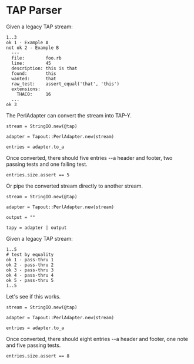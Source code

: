 # TAP Parser

Given a legacy TAP stream:

    1..3
    ok 1 - Example A
    not ok 2 - Example B
      ---
      file:        foo.rb
      line:        45
      description: this is that
      found:       this
      wanted:      that
      raw_test:    assert_equal('that', 'this')
      extensions:
        THAC0:     16
      ...
    ok 3

The PerlAdapter can convert the stream into TAP-Y.

    stream = StringIO.new(@tap)

    adapter = Tapout::PerlAdapter.new(stream)

    entries = adapter.to_a

Once converted, there should five entries --a header and footer, two
passing tests and one failing test.

    entries.size.assert == 5

Or pipe the converted stream directly to another stream.

    stream = StringIO.new(@tap)

    adapter = Tapout::PerlAdapter.new(stream)

    output = ""

    tapy = adapter | output

Given a legacy TAP stream:

    1..5
    # test by equality
    ok 1 - pass-thru 1
    ok 2 - pass-thru 2
    ok 3 - pass-thru 3
    ok 4 - pass-thru 4
    ok 5 - pass-thru 5
    1..5

Let's see if this works.

    stream = StringIO.new(@tap)

    adapter = Tapout::PerlAdapter.new(stream)

    entries = adapter.to_a

Once converted, there should eight entries --a header and footer, one note
and five passing tests.

    entries.size.assert == 8

